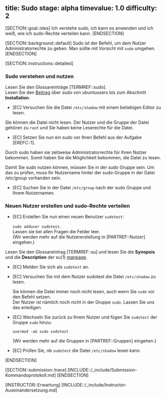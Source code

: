 title: Sudo
stage: alpha
timevalue: 1.0
difficulty: 2
---

[SECTION::goal::idea]
Ich verstehe sudo, ich kann es anwenden und ich weiß, wie ich sudo-Rechte verteilen kann.
[ENDSECTION]

[SECTION::background::default]
Sudo ist der Befehl, um dem Nutzer Administratorrechte zu geben. Man sollte mit Vorsicht mit `sudo` umgehen.
[ENDSECTION]

[SECTION::instructions::detailed]

### Sudo verstehen und nutzen

Lesen Sie den Glossareinträge [TERMREF::sudo].  
Lesen Sie den [Beitrag](https://wiki.ubuntuusers.de/sudo/) über sudo von ubuntuusers bis zum 
Abschnitt **Installation**.

- [EC] Versuchen Sie die Datei `/etc/shadow` mit einem beliebigen Editor zu lesen.

Sie können die Datei nicht lesen. Der Nutzer und die Gruppe der Datei gehören zu `root` und Sie 
haben keine Leserechte für die Datei. 

- [EC] Setzen Sie nun ein sudo vor Ihren Befehl aus der Aufgabe [EREFC::1].

Durch sudo haben sie zeitweise Administratorrechte für Ihren Nutzer bekommen. Somit haben Sie die 
Möglichkeit bekommen, die Datei zu lesen.  

Damit Sie sudo nutzen können, müssen Sie in der sudo Gruppe sein. Um das zu prüfen, muss Ihr 
Nutzername hinter der sudo-Gruppe in der Datei /etc/group vorhanden sein.

- [EC] Suchen Sie in der Datei `/etc/group` nach der sudo Gruppe und Ihrem Nutzernamen.

### Neuen Nutzer erstellen und sudo-Rechte verteilen

- [EC] Erstellen Sie nun einen neuen Benutzer `sudotest`:  

    `sudo adduser sudotest`.  
    Lassen sie bei allen Fragen die Felder leer.  
    (Wir werden mehr auf die Nutzererstellung in [PARTREF::Nutzer] eingehen.)

Lesen Sie den Glossareintrag [TERMREF::su] und lesen Sie die **Synopsis** und die **Description** der 
su(1) [manpage](https://manpages.debian.org/bookworm/util-linux/su.1.en.html).

- [EC] Melden Sie sich als `sudotest` an.
- [EC] Versuchen Sie mit dem Nutzer sudotest die Datei `/etc/shadow` zu lesen.

    Sie können die Datei immer noch nicht lesen, auch wenn Sie `sudo` vor den Befehl setzen.  
    Der Nutzer ist nämlich noch nicht in der Gruppe `sudo`. Lassen Sie uns das erledigen.  

- [EC] Wechseln Sie zurück zu Ihrem Nutzer und fügen Sie `sudotest` der Gruppe `sudo` hinzu:

    `usermod -aG sudo sudotest`  

    (Wir werden mehr auf die Gruppen in [PARTREF::Gruppen] eingehen.)

- [EC] Prüfen Sie, ob `sudotest` die Datei `/etc/shadow` lesen kann.

[ENDSECTION]

[SECTION::submission::trace]
[INCLUDE::/_include/Submission-Kommandoprotokoll.md]
[ENDSECTION]

[INSTRUCTOR::Erwartung]
[INCLUDE::/_include/Instructor-Auseinandersetzung.md]